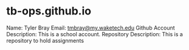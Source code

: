 # tb-ops.github.io
Name: Tyler Bray
Email: tmbray@my.waketech.edu
Github Account Description: This is a school account.
Repository Description: This is a repository to hold assignments
